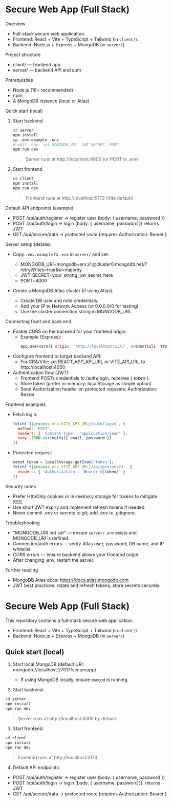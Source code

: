 # Secure Web App (Full Stack)

Overview
- Full-stack secure web application.
- Frontend: React + Vite + TypeScript + Tailwind (in `client/`).
- Backend: Node.js + Express + MongoDB (in `server/`).

Project structure
- client/  — frontend app
- server/  — backend API and auth

Prerequisites
- Node.js (16+ recommended)
- npm
- A MongoDB instance (local or Atlas)

Quick start (local)

1. Start backend
   ```bash
   cd server
   npm install
   cp .env.example .env
   # edit .env: set MONGODB_URI, JWT_SECRET, PORT
   npm run dev
   ```

   > Server runs at http://localhost:4000 (or PORT in .env)

2. Start frontend
   ```bash
   cd client
   npm install
   npm run dev
   ```

   > Frontend runs at http://localhost:5173 (Vite default)

Default API endpoints (example)
- POST /api/auth/register  -> register user (body: { username, password })
- POST /api/auth/login     -> login (body: { username, password }) returns JWT
- GET /api/secure/data     -> protected route (requires Authorization: Bearer <token>)

Server setup (details)
- Copy `.env.example` to `.env` in `server/` and set:
  - MONGODB_URI=mongodb+srv://<username>:<password>@cluster0.mongodb.net/<dbname>?retryWrites=true&w=majority
  - JWT_SECRET=your_strong_jwt_secret_here
  - PORT=4000

- Create a MongoDB Atlas cluster (if using Atlas):
  - Create DB user and note credentials.
  - Add your IP to Network Access (or 0.0.0.0/0 for testing).
  - Use the cluster connection string in MONGODB_URI.

Connecting front and back end
- Enable CORS on the backend for your frontend origin:
  - Example (Express):
    ```javascript
    app.use(cors({ origin: 'http://localhost:5173', credentials: true }));
    ```
- Configure frontend to target backend API:
  - For CRA/Vite: set REACT_APP_API_URL or VITE_API_URL to http://localhost:4000
- Authentication flow (JWT):
  - Frontend POSTs credentials to /auth/login, receives { token }.
  - Store token (prefer in-memory; localStorage as simple option).
  - Send Authorization header on protected requests:
    Authorization: Bearer <token>

Frontend examples
- Fetch login:
  ```javascript
  fetch(`${process.env.VITE_API_URL}/auth/login`, {
    method: 'POST',
    headers: { 'Content-Type': 'application/json' },
    body: JSON.stringify({ email, password })
  })
  ```
- Protected request:
  ```javascript
  const token = localStorage.getItem('token');
  fetch(`${process.env.VITE_API_URL}/api/protected`, {
    headers: { 'Authorization': `Bearer ${token}` }
  })
  ```

Security notes
- Prefer HttpOnly cookies or in-memory storage for tokens to mitigate XSS.
- Use short JWT expiry and implement refresh tokens if needed.
- Never commit .env or secrets to git; add .env to .gitignore.

Troubleshooting
- "MONGODB_URI not set" — ensure `server/.env` exists and MONGODB_URI is defined.
- Connection/auth errors — verify Atlas user, password, DB name, and IP whitelist.
- CORS errors — ensure backend allows your frontend origin.
- After changing .env, restart the server.

Further reading
- MongoDB Atlas docs: https://docs.atlas.mongodb.com
- JWT best practices: rotate and refresh tokens; store secrets securely.

# Secure Web App (Full Stack)

This repository contains a full-stack secure web application:
- Frontend: React + Vite + TypeScript + Tailwind (in `client/`)
- Backend: Node.js + Express + MongoDB (in `server/`)

## Quick start (local)

1. Start local MongoDB (default URI: mongodb://localhost:27017/secureapp)
   - If using MongoDB locally, ensure `mongod` is running.

2. Start backend:
```bash
cd server
npm install
npm run dev
```

> Server runs at http://localhost:5000 by default.

3. Start frontend:
```bash
cd client
npm install
npm run dev
```

> Frontend runs at http://localhost:5173

4. Default API endpoints:
- POST /api/auth/register  -> register user (body: { username, password })
- POST /api/auth/login     -> login (body: { username, password }), returns JWT
- GET /api/secure/data     -> protected route (requires Authorization: Bearer <token>)

